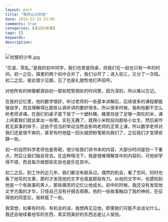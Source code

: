 ```yaml
---
layout: post
title: "我所认识的他"
date: 2014-12-29 23:09
comments: true
categories: [身边的故事]
tags: []
keywords: 
description: 
---
```

![忧郁的少年.jpg](http://upload-images.jianshu.io/upload_images/15016-1af39cb15656a58f.jpg)

“花语、零乱。”是我的初中同学，我们也曾是同桌，但我们在一起也只有一年的时间。初一之后，镇里的两个初中合并了，我们分开了；进入初三，又分了一次班。初二之后，彼此很少见面，见了也是礼貌性地打声招呼。

对他所有的映像都源自初一那些短暂相处的时间里，因为深刻，所以难以忘记。

<!--more-->
在我的记忆里，他的数学很好，听过老师的一些基本讲解后，后续很多的课程都能够自学，而且理解得比那些认真听讲的要好很多。所以很多时候，我和他都不怎么听老师讲课。在我们的桌子底下放了一个塑料桶，桶里存放了足够一周吃的米，课上闲着我们就会拿出一些嚼，实在无趣了，就用小米粒投向那些小女生，然后装作若无其事的样子，这些不恰当的举动当然会影响老师的正常上课，所以数学老师对我们还是很不爽的，甚至有时他猛一回头就把粉笔砸向我们了，之后我们才变得安静一些。

初一的自然科学老师也是奇葩，很少给我们讲书本的内容，大部分时间是划一下重点，然后让我们独自背去。在这种情况下，我是很难理解其中的内容的，可他却学得不错，而且每次做那些实验也是乐在其中。

初二之后，到工作的近几年，我们都没有联系过。偶然的机会，看了空间，同时也看了他写的文章，那时才发现他的文字也竟是那般有力。从他的文字中，也感知到他是一个有故事的男人，那些痛苦的记忆让他成长。初中的时候，我还没有发现他文字方面的才华，只怪自己没有仔细去观察。他的一些故事触动了我的神经，在征得他的同意后，我转载了一些。

我常想，如果有时间、有机会的话，我想再见见他，即便我们可能不会谈论什么。我还会继续看他写的东西，真实而美好的东西总是让人愉悦。